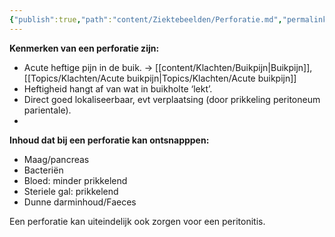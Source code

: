 ```yaml
---
{"publish":true,"path":"content/Ziektebeelden/Perforatie.md","permalink":"/content/ziektebeelden/perforatie/","title":"Perforatie","tags":["MDL","Acute_Geneeskunde","Ziektebeeld"]}
---
```




**Kenmerken van een perforatie zijn:**
-   Acute heftige pijn in de buik. -> [[content/Klachten/Buikpijn\|Buikpijn]], [[Topics/Klachten/Acute buikpijn\|Topics/Klachten/Acute buikpijn]]
-   Heftigheid hangt af van wat in buikholte ‘lekt’.
-   Direct goed lokaliseerbaar, evt verplaatsing (door prikkeling peritoneum parientale).
- 
**Inhoud dat bij een perforatie kan ontsnapppen:**
-   Maag/pancreas
-   Bacteriën
-   Bloed: minder prikkelend
-   Steriele gal: prikkelend
-   Dunne darminhoud/Faeces

Een perforatie kan uiteindelijk ook zorgen voor een peritonitis.



